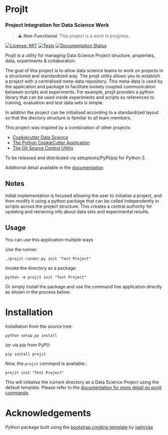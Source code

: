 # ProjIt
### Project Integration for Data Science Work 

> :warning: **Non-Functional**: This project is a work in progress.

[![License: MIT](https://img.shields.io/badge/License-MIT-yellow.svg)](https://opensource.org/licenses/MIT)
[![Tests](https://github.com/john-hawkins/projit/actions/workflows/python-package.yml/badge.svg)](https://github.com/john-hawkins/projit/actions/workflows/python-package.yml)
[![Documentation Status](https://readthedocs.org/projects/projit/badge/?version=latest)](https://projit.readthedocs.io/en/latest/?badge=latest)
<!--
[![PyPI](https://img.shields.io/pypi/v/projit.svg)](https://pypi.org/project/projit)
-->

Projit is a utility for managing Data Science Project structure, properties, data, experiments & collaboration.

The goal of this project is to allow data science teams to work on
projects in a structured and standardized way. The projit utility
allows you to establish a project with a centralised meta-data repository.
This meta-data is used by the application and package to facilitate loosely 
coupled communication between scripts and experiments. 
For example, projit provides a python library that can be used inside experiments and
scripts so references to training, evaluation and test data sets is simple.

In additon the project can be initialised according to a standardized layout
so that the diectory structure is familiar to all team members.

This project was inspired by a combination of other projects:
* [Cookiecutter Data Science](https://drivendata.github.io/cookiecutter-data-science/) 
* [The Python CookieCutter Application](https://cookiecutter.readthedocs.io/)
* [The Git Source Control Utility]()

To be released and distributed via setuptools/PyPI/pip for Python 3.
 
Additional detail available in the [documentation](https://projit.readthedocs.io)


## Notes

Initial implementation is focused allowing the user to initialise a project, and then
modify it using a python package that can be called independently in scripts across 
the project structure. This creates a central authority for updating and retrieving
info about data sets and experimental results.

## Usage

You can use this application multiple ways

Use the runner:

```
./projit-runner.py init "Test Project" 
```

Invoke the directory as a package:

```
python -m projit init "Test Project"
```

Or simply install the package and use the command line application directly
as shown in the process below:

# Installation

Installation from the source tree:

```
python setup.py install
```

(or via pip from PyPI):

```
pip install projit
```

Now, the ``projit`` command is available::

```
projit init "Test Project"
```

This will initialise the current directory as a Data Science Project using
the default template. Please refer to the 
[documentation for more detail on projit commands](https://projit.readthedocs.io).

# Acknowledgements

Python package built using the 
[bootstrap cmdline template](https://github.com/jgehrcke/python-cmdline-bootstrap)
 by [jgehrcke](https://github.com/jgehrcke)


